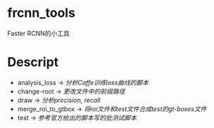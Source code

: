 # frcnn_tools
Faster RCNN的小工具

# Descript
- analysis_loss       -> *分析Caffe训练loss曲线的脚本*
- change-root         -> *更改文件中的前缀路径*
- draw                -> *分析precision, recall*
- merge_roi_to_gtbox  -> *将roi文件和test文件合成test的gt-boxes文件*
- test                -> *参考官方给出的脚本写的批测试脚本*